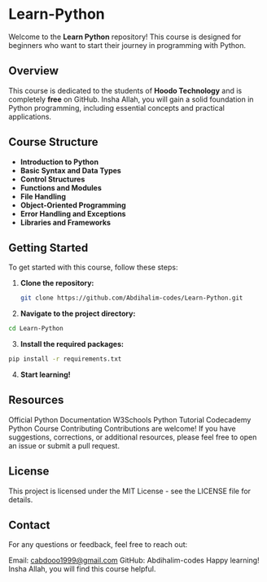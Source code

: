 # Learn-Python

Welcome to the **Learn Python** repository! This course is designed for beginners who want to start their journey in programming with Python. 

## Overview

This course is dedicated to the students of **Hoodo Technology** and is completely **free** on GitHub. Insha Allah, you will gain a solid foundation in Python programming, including essential concepts and practical applications.

## Course Structure

- **Introduction to Python**
- **Basic Syntax and Data Types**
- **Control Structures**
- **Functions and Modules**
- **File Handling**
- **Object-Oriented Programming**
- **Error Handling and Exceptions**
- **Libraries and Frameworks**

## Getting Started

To get started with this course, follow these steps:

1. **Clone the repository:**
   ```bash
   git clone https://github.com/Abdihalim-codes/Learn-Python.git

2. **Navigate to the project directory:**
   
```bash
cd Learn-Python
```
3. **Install the required packages:**
```bash
pip install -r requirements.txt
```

4. **Start learning!**
## Resources
Official Python Documentation
W3Schools Python Tutorial
Codecademy Python Course
Contributing
Contributions are welcome! If you have suggestions, corrections, or additional resources, please feel free to open an issue or submit a pull request.

## License
This project is licensed under the MIT License - see the LICENSE file for details.

## Contact
For any questions or feedback, feel free to reach out:

Email: cabdooo1999@gmail.com
GitHub: Abdihalim-codes
Happy learning! Insha Allah, you will find this course helpful.
```
